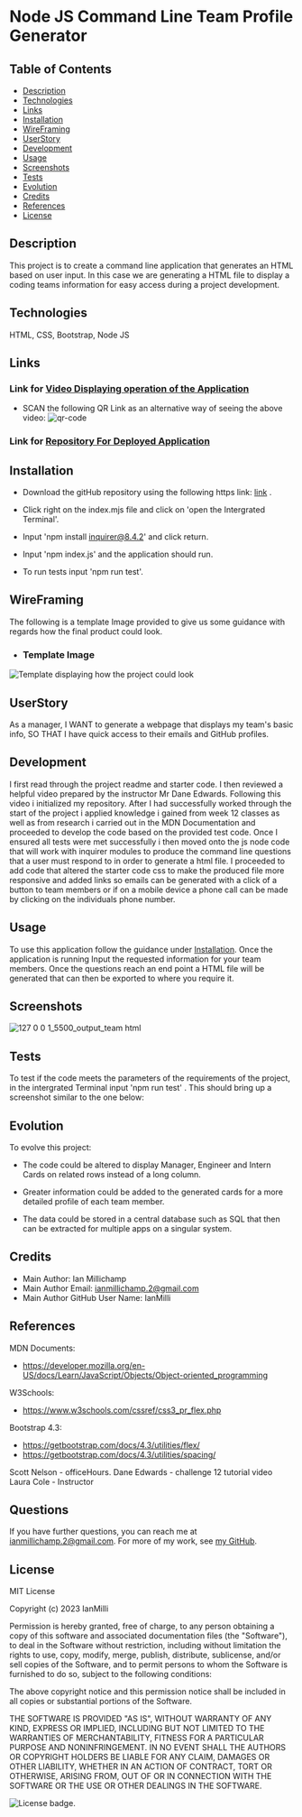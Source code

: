 # Node JS Command Line Team Profile Generator
 
   ## Table of Contents

   * [Description](#description)
   * [Technologies](#technologies)
   * [Links](#links)
   * [Installation](#installation)
   * [WireFraming](#wireframing)
   * [UserStory](#userstory)
   * [Development](#development)
   * [Usage](#usage)
   * [Screenshots](#screenshots)
   * [Tests](#tests)
   * [Evolution](#evolution)
   * [Credits](#credits)
   * [References](#references)
   * [License](#license)
   
   
   ## Description

   This project is to create a command line application that generates an HTML based on user input. In this case we are generating a HTML file to display a coding teams information for easy access during a project development.

   ## Technologies

   HTML, CSS, Bootstrap, Node JS

   ## Links

   ### Link for [Video Displaying operation of the Application](https://drive.google.com/file/d/1REPFnGZyysO2xGXJm4NkiOlG9T-KVKmz/view)
   
   * SCAN the following QR Link as an alternative way of seeing the above video:
   ![qr-code](https://user-images.githubusercontent.com/120601739/221291323-f078b0c2-bc15-4e3a-ae80-0da4208f6ca9.png)

   
   ### Link for [Repository For Deployed Application](https://github.com/IanMilli/Node-Js-Command-Line-Team-Profile-Generator)
   
   ## Installation 

   * Download the gitHub repository using the following https link: [link](https://github.com/IanMilli/Node-Js-Command-Line-Team-Profile-Generator.git) . 
   
   * Click right on the index.mjs file and click on 'open the Intergrated Terminal'. 
   
   * Input 'npm install inquirer@8.4.2' and click return. 
   
   * Input 'npm index.js' and the application should run. 
   
   * To run tests input 'npm run test'.

   ## WireFraming

  The following is a template Image provided to give us some guidance with regards how the final product could look.

   * ### Template Image
  ![Template displaying how the project could look](https://user-images.githubusercontent.com/120601739/221290436-5bfeeead-9d63-41de-97a9-b90d4ced3ca1.png)


   ## UserStory

   As a manager, I WANT to generate a webpage that displays my team's basic info, SO THAT I have quick access to their emails and GitHub profiles.

   ## Development

   I first read through the project readme and starter code. I then reviewed a helpful video prepared by the instructor Mr Dane Edwards. Following this video i initialized my repository. After I had successfully worked through the start of the project i applied knowledge i gained from week 12 classes as well as from research i carried out in the MDN Documentation and proceeded to develop the code based on the provided test code. Once I ensured all tests were met successfully i then moved onto the js node code that will work with inquirer modules to produce the command line questions that a user must respond to in order to generate a html file. I proceeded to add code that altered the starter code css to make the produced file more responsive and added links so emails can be generated with a click of a button to team members or if on a mobile device a phone call can be made by clicking on the individuals phone number.

   ## Usage

   To use this application follow the guidance under [Installation](#installation). Once the application is running Input the requested information for your team members. Once the questions reach an end point a HTML file will be generated that can then be exported to where you require it.

   ## Screenshots

   ![127 0 0 1_5500_output_team html](https://user-images.githubusercontent.com/120601739/221291114-6e57bb99-045c-4dde-8a18-3c22e174116e.png)


   ## Tests

   To test if the code meets the parameters of the requirements of the project, in the intergrated Terminal input 'npm run test' . This should bring up a screenshot similar to the one below:



   ## Evolution

   To evolve this project:
   
   * The code could be altered to display Manager, Engineer and Intern Cards on related rows instead of a long column.

   * Greater information could be added to the generated cards for a more detailed profile of each team member.

   * The data could be stored in a central database such as SQL that then can be extracted for multiple apps on a singular system. 

   ## Credits

   * Main Author:                   Ian Millichamp
   * Main Author Email:             ianmillichamp.2@gmail.com
   * Main Author GitHub User Name:  IanMilli

  

   ## References

   MDN Documents:
   * https://developer.mozilla.org/en-US/docs/Learn/JavaScript/Objects/Object-oriented_programming
   
   W3Schools:
   * https://www.w3schools.com/cssref/css3_pr_flex.php
   
   Bootstrap 4.3:
   * https://getbootstrap.com/docs/4.3/utilities/flex/
   * https://getbootstrap.com/docs/4.3/utilities/spacing/
 
   Scott Nelson - officeHours.
   Dane Edwards - challenge 12 tutorial video
   Laura Cole - Instructor



   ## Questions

   If you have further questions, you can reach me at ianmillichamp.2@gmail.com. For more of my work, see [my GitHub](https://github.com/https://github.com/IanMilli).
  
   ## License

   MIT License

Copyright (c) 2023 IanMilli

Permission is hereby granted, free of charge, to any person obtaining a copy
of this software and associated documentation files (the "Software"), to deal
in the Software without restriction, including without limitation the rights
to use, copy, modify, merge, publish, distribute, sublicense, and/or sell
copies of the Software, and to permit persons to whom the Software is
furnished to do so, subject to the following conditions:

The above copyright notice and this permission notice shall be included in all
copies or substantial portions of the Software.

THE SOFTWARE IS PROVIDED "AS IS", WITHOUT WARRANTY OF ANY KIND, EXPRESS OR
IMPLIED, INCLUDING BUT NOT LIMITED TO THE WARRANTIES OF MERCHANTABILITY,
FITNESS FOR A PARTICULAR PURPOSE AND NONINFRINGEMENT. IN NO EVENT SHALL THE
AUTHORS OR COPYRIGHT HOLDERS BE LIABLE FOR ANY CLAIM, DAMAGES OR OTHER
LIABILITY, WHETHER IN AN ACTION OF CONTRACT, TORT OR OTHERWISE, ARISING FROM,
OUT OF OR IN CONNECTION WITH THE SOFTWARE OR THE USE OR OTHER DEALINGS IN THE
SOFTWARE.

   ![License badge](https://img.shields.io/badge/license-MIT-brightgreen).
 
